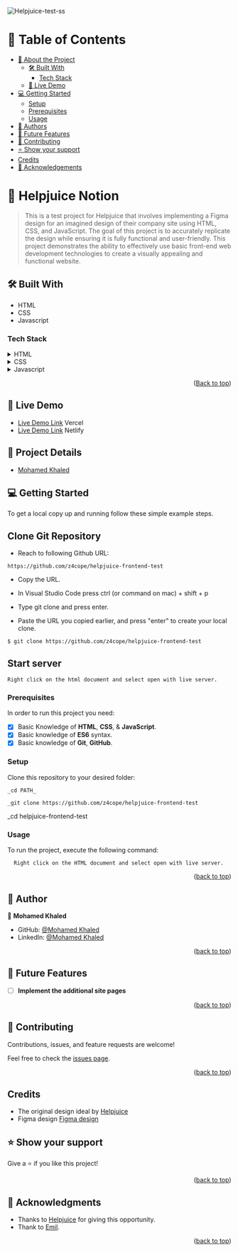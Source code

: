 ![Helpjuice-test-ss](https://user-images.githubusercontent.com/63551733/232343247-7fd42858-3ed3-449f-b073-618cf37d9654.png)
<a name="readme-top"></a>

# 📗 Table of Contents

- [📖 About the Project](#about-project)
  - [🛠 Built With](#built-with)
    - [Tech Stack](#tech-stack)
  - [🚀 Live Demo](#live-demo)
- [💻 Getting Started](#getting-started)
  - [Setup](#setup)
  - [Prerequisites](#prerequisites)
  - [Usage](#usage)
- [👥 Authors](#author)
- [🔭 Future Features](#future-features)
- [🤝 Contributing](#contributing)
- [⭐️ Show your support](#support)
- [Credits](#credits-a-name"credits")
- [🙏 Acknowledgements](#acknowledgements)

# 📖 Helpjuice Notion <a name="about-project"></a>

> This is a test project for Helpjuice that involves implementing a Figma design for an imagined design of their company site using HTML, CSS, and JavaScript. The goal of this project is to accurately replicate the design while ensuring it is fully functional and user-friendly. This project demonstrates the ability to effectively use basic front-end web development technologies to create a visually appealing and functional website.

## 🛠 Built With <a name="built-with"></a>

- HTML
- CSS
- Javascript

### Tech Stack <a name="tech-stack"></a>

<details>
  <summary>HTML</summary>
  <ul>
    <li><a href="https://www.w3schools.com/html/">HTML</a></li>
  </ul>
</details>

<details>
  <summary>CSS</summary>
  <ul>
    <li><a href="https://www.w3schools.com/css/">CSS</a></li>
  </ul>
</details>

<details>
  <summary>Javascript</summary>
  <ul>
    <li><a href="https://www.w3schools.com/js/">Javascript</a></li>
  </ul>
</details>

<p align="right">(<a href="#readme-top">Back to top</a>)</p>

## 🚀 Live Demo <a name="live-demo"></a>

- [Live Demo Link](https://helpjuice-frontend-test-git-dev-z4cope.vercel.app/) Vercel
- [Live Demo Link](https://charming-piroshki-34ac07.netlify.app/) Netlify

## 🚀 Project Details

- [Mohamed Khaled](https://github.com/z4cope/)

## 💻 Getting Started <a name="getting-started"></a>

To get a local copy up and running follow these simple example steps.

## Clone Git Repository

- Reach to following Github URL:

```
https://github.com/z4cope/helpjuice-frontend-test

```

- Copy the URL.

- In Visual Studio Code press ctrl (or command on mac) + shift + p

- Type git clone and press enter.

- Paste the URL you copied earlier, and press "enter" to create your local clone.

```
$ git clone https://github.com/z4cope/helpjuice-frontend-test
```

## Start server

```
Right click on the html document and select open with live server.
```

### Prerequisites <a name="prerequisites"></a>

In order to run this project you need:

- [x] Basic Knowledge of **HTML**, **CSS**, & **JavaScript**.
- [x] Basic knowledge of **ES6** syntax.
- [x] Basic knowledge of **Git**, **GitHub**.

### Setup

Clone this repository to your desired folder:

    _cd PATH_

    _git clone https://github.com/z4cope/helpjuice-frontend-test

\_cd helpjuice-frontend-test

### Usage

To run the project, execute the following command:

```
  Right click on the HTML document and select open with live server.
```

<p align="right">(<a href="#readme-top">back to top</a>)</p>

<!-- AUTHORS -->

## 👥 Author <a name="author"></a>

👤 **Mohamed Khaled**

- GitHub: [@Mohamed Khaled](https://github.com/z4cope)
- LinkedIn: [@Mohamed Khaled](https://www.linkedin.com/in/mookhaled/)

<p align="right">(<a href="#readme-top">back to top</a>)</p>

## 🔭 Future Features <a name="future-features"></a>

- [ ] **Implement the additional site pages**

<p align="right">(<a href="#readme-top">back to top</a>)</p>

## 🤝 Contributing <a name="contributing"></a>

Contributions, issues, and feature requests are welcome!

Feel free to check the [issues page](https://github.com/z4cope/helpjuice-frontend-test/issues).

<p align="right">(<a href="#readme-top">back to top</a>)</p>

<!-- CREDITS -->

## Credits <a name="credits"></a>

- The original design ideal by [Helpjuice](https://helpjuice.com/)
- Figma design [Figma design](https://www.figma.com/file/kJoQsbzvFwGvrfIUFNLrho/Frontend-Test-V2?node-id=0-1&t=ZDXeFAVPt5PUYIKa-0)

<!-- SUPPORT -->

## ⭐️ Show your support <a name="support"></a>

Give a ⭐️ if you like this project!

<p align="right">(<a href="#readme-top">back to top</a>)</p>

## 🙏 Acknowledgments <a name="acknowledgements"></a>

- Thanks to [Helpjuice](https://helpjuice.com/) for giving this opportunity.
- Thank to [Emil](https://www.linkedin.com/in/emilhajric/).

<p align="right">(<a href="#readme-top">back to top</a>)</p>

